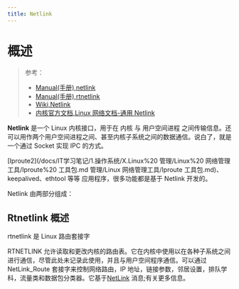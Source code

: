 ```yaml
---
title: Netlink
---
```


# 概述

> 参考：
> - [Manual(手册),netlink](https://man7.org/linux/man-pages/man7/netlink.7.html)
> - [Manual(手册),rtnetlink](https://man7.org/linux/man-pages/man7/rtnetlink.7.html)
> - [Wiki,Netlink](https://en.wikipedia.org/wiki/Netlink)
> - [内核官方文档,Linux 网络文档-通用 Netlink](https://www.kernel.org/doc/html/latest/networking/generic_netlink.html)

**Netlink** 是一个 Linux 内核接口，用于在 内核 与 用户空间进程 之间传输信息。还可以用作两个用户空间进程之间、甚至内核子系统之间的数据通信。说白了，就是一个通过 Socket 实现 IPC 的方式。

[Iproute2](/docs/IT学习笔记/1.操作系统/X.Linux%20 管理/Linux%20 网络管理工具/Iproute%20 工具包.md 管理/Linux 网络管理工具/Iproute 工具包.md)、keepalived、ethtool 等等 应用程序，很多功能都是基于 Netlink 开发的。

Netlink 由两部分组成：

## Rtnetlink 概述

rtnetlink 是 Linux 路由套接字

RTNETLINK 允许读取和更改内核的路由表。它在内核中使用以在各种子系统之间进行通信，尽管此处未记录此使用，并且与用户空间程序通信。可以通过 NetLink_Route 套接字来控制网络路由，IP 地址，链接参数，邻居设置，排队学科，流量类和数据包分类器。它基于[NetLink](https://man7.org/linux/man-pages/man7/netlink.7.html) 消息;有关更多信息。
